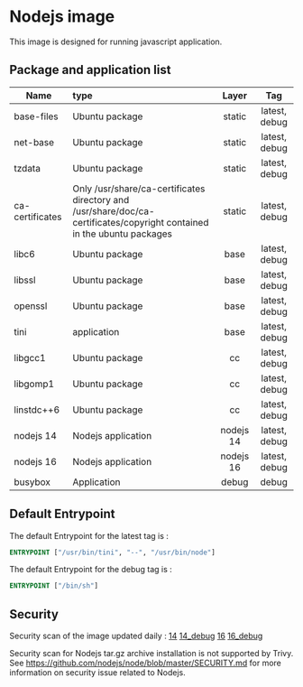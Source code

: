 # Nodejs image

This image is designed for running javascript application.

## Package and application list

| Name            | type                                                         |   Layer   |      Tag      |
| --------------- | :----------------------------------------------------------- | :-------: | :-----------: |
| base-files      | Ubuntu package                                               |  static   | latest, debug |
| net-base        | Ubuntu package                                               |  static   | latest, debug |
| tzdata          | Ubuntu package                                               |  static   | latest, debug |
| ca-certificates | Only /usr/share/ca-certificates directory and /usr/share/doc/ca-certificates/copyright contained in the ubuntu packages |  static   | latest, debug |
| libc6           | Ubuntu package                                               |   base    | latest, debug |
| libssl          | Ubuntu package                                               |   base    | latest, debug |
| openssl         | Ubuntu package                                               |   base    | latest, debug |
| tini            | application                                                  |   base    | latest, debug |
| libgcc1         | Ubuntu package                                               |    cc     | latest, debug |
| libgomp1        | Ubuntu package                                               |    cc     | latest, debug |
| linstdc++6      | Ubuntu package                                               |    cc     | latest, debug |
| nodejs 14       | Nodejs application                                           | nodejs 14 | latest, debug |
| nodejs 16       | Nodejs application                                           | nodejs 16 | latest, debug |
| busybox         | Application                                                  |   debug   |     debug     |

## Default Entrypoint

The default Entrypoint for the latest tag is :

```dockerfile
ENTRYPOINT ["/usr/bin/tini", "--", "/usr/bin/node"]
```

The default Entrypoint for the debug tag is :

```dockerfile
ENTRYPOINT ["/bin/sh"]
```

## Security

Security scan of the image updated daily : [14](../../security/table/nodejs_14) [14_debug](../../security/table/nodejs_14_debug) [16](../../security/table/nodejs_16) [16_debug](../../security/table/nodejs_16_debug)

Security scan for Nodejs tar.gz archive installation is not supported by Trivy. See https://github.com/nodejs/node/blob/master/SECURITY.md for more information on security issue related to Nodejs.

